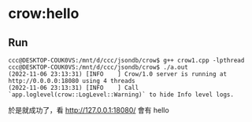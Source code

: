 # crow:hello

## Run

```
ccc@DESKTOP-COUK0VS:/mnt/d/ccc/jsondb/crow$ g++ crow1.cpp -lpthread
ccc@DESKTOP-COUK0VS:/mnt/d/ccc/jsondb/crow$ ./a.out
(2022-11-06 23:13:31) [INFO    ] Crow/1.0 server is running at http://0.0.0.0:18080 using 4 threads
(2022-11-06 23:13:31) [INFO    ] Call `app.loglevel(crow::LogLevel::Warning)` to hide Info level logs.
```


於是就成功了，看 http://127.0.0.1:18080/ 會有 hello